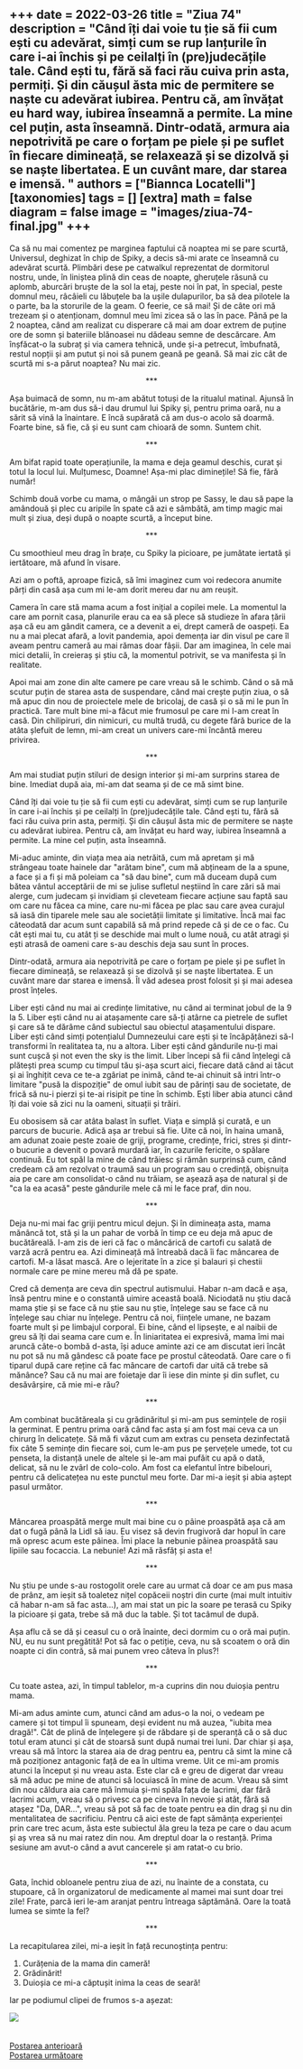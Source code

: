 
+++
date = 2022-03-26
title = "Ziua 74"
description = "Când îți dai voie tu ție să fii cum ești cu adevărat, simți cum se rup lanțurile în care i-ai închis și pe ceilalți în (pre)judecățile tale. Când ești tu, fără să faci rău cuiva prin asta, permiți. Și din căușul ăsta mic de permitere se naște cu adevărat iubirea. Pentru că, am învățat eu hard way, iubirea înseamnă a permite. La mine cel puțin, asta înseamnă. Dintr-odată, armura aia nepotrivită pe care o forțam pe piele și pe suflet în fiecare dimineață, se relaxează și se dizolvă și se naște libertatea. E un cuvânt mare, dar starea e imensă. "
authors = ["Biannca Locatelli"]
[taxonomies]
tags = []
[extra]
math = false
diagram = false
image = "images/ziua-74-final.jpg"
+++
---

Ca să nu mai comentez pe marginea faptului că noaptea mi se pare scurtă, Universul, deghizat în chip de Spiky, a decis să-mi arate ce înseamnă cu adevărat scurtă. Plimbări dese pe catwalkul reprezentat de dormitorul nostru, unde, în liniștea plină din ceas de noapte, gheruțele răsună cu aplomb, aburcări bruște de la sol la etaj, peste noi în pat, în special, peste domnul meu, râcâieli cu lăbuțele ba la ușile dulapurilor, ba să dea pilotele la o parte, ba la storurile de la geam. O feerie, ce să mai! Și de câte ori mă trezeam și o atenționam, domnul meu îmi zicea să o las în pace. Până pe la 2 noaptea, când am realizat cu disperare că mai am doar extrem de puține ore de somn și bateriile blănoasei nu dădeau semne de descărcare. Am înșfăcat-o la subraț și via camera tehnică, unde și-a petrecut, îmbufnată, restul nopții și am putut și noi să punem geană pe geană. Să mai zic cât de scurtă mi s-a părut noaptea? Nu mai zic.

<p style="text-align: center;">***</p>

Așa buimacă de somn, nu m-am abătut totuși de la ritualul matinal. Ajunsă în bucătărie, m-am dus să-i dau drumul lui Spiky și, pentru prima oară, nu a sărit să vină la înaintare. E încă supărată că am dus-o acolo să doarmă. Foarte bine, să fie, că și eu sunt cam chioară de somn. Suntem chit.

<p style="text-align: center;">***</p>

Am bifat rapid toate operațiunile, la mama e deja geamul deschis, curat și totul la locul lui. Mulțumesc, Doamne! Așa-mi plac diminețile! Să fie, fără număr!

Schimb două vorbe cu mama, o mângâi un strop pe Sassy, le dau să pape la amândouă și plec cu aripile în spate că azi e sâmbătă, am timp magic mai mult și ziua, deși după o noapte scurtă, a început bine.

<p style="text-align: center;">***</p>

Cu smoothieul meu drag în brațe, cu Spiky la picioare, pe jumătate iertată și iertătoare, mă afund în visare.

Azi am o poftă, aproape fizică, să îmi imaginez cum voi redecora anumite părți din casă așa cum mi le-am dorit mereu dar nu am reușit.

Camera în care stă mama acum a fost inițial a copilei mele. La momentul la care am pornit casa, planurile erau ca ea să plece să studieze în afara țării așa că eu am gândit camera, ce a devenit a ei, drept cameră de oaspeți. Ea nu a mai plecat afară, a lovit pandemia, apoi demența iar din visul pe care îl aveam pentru cameră au mai rămas doar fâșii. Dar am imaginea, în cele mai mici detalii, în creieraș și știu că, la momentul potrivit, se va manifesta și în realitate.

Apoi mai am zone din alte camere pe care vreau să le schimb. Când o să mă scutur puțin de starea asta de suspendare, când mai crește puțin ziua, o să mă apuc din nou de proiectele mele de bricolaj, de casă și o să mi le pun în practică. Tare mult bine mi-a făcut mie frumosul pe care mi l-am creat în casă. Din chilipiruri, din nimicuri, cu multă trudă, cu degete fără burice de la atâta șlefuit de lemn, mi-am creat un univers care-mi încântă mereu privirea.

<p style="text-align: center;">***</p>

Am mai studiat puțin stiluri de design interior și mi-am surprins starea de bine. Imediat după aia, mi-am dat seama și de ce mă simt bine.

Când îți dai voie tu ție să fii cum ești cu adevărat, simți cum se rup lanțurile în care i-ai închis și pe ceilalți în (pre)judecățile tale. Când ești tu, fără să faci rău cuiva prin asta, permiți. Și din căușul ăsta mic de permitere se naște cu adevărat iubirea. Pentru că, am învățat eu hard way, iubirea înseamnă a permite. La mine cel puțin, asta înseamnă.

Mi-aduc aminte, din viața mea aia netrăită, cum mă apretam și mă strângeau toate hainele dar "arătam bine", cum mă abțineam de la a spune, a face și a fi și mă poleiam ca "să dau bine", cum mă duceam după cum bătea vântul acceptării de mi se julise sufletul neștiind în care zări să mai alerge, cum judecam și invidiam și cleveteam fiecare acțiune sau faptă sau om care nu făcea ca mine, care nu-mi făcea pe plac sau care avea curajul să iasă din tiparele mele sau ale societății limitate și limitative. Încă mai fac câteodată dar acum sunt capabilă să mă prind repede că și de ce o fac. Cu cât ești mai tu, cu atât ți se deschide mai mult o lume nouă, cu atât atragi și ești atrasă de oameni care s-au deschis deja sau sunt în proces.

Dintr-odată, armura aia nepotrivită pe care o forțam pe piele și pe suflet în fiecare dimineață, se relaxează și se dizolvă și se naște libertatea. E un cuvânt mare dar starea e imensă. Îl văd adesea prost folosit și și mai adesea prost înțeles.

Liber ești când nu mai ai credințe limitative, nu când ai terminat jobul de la 9 la 5. Liber ești când nu ai atașamente care să-ți atârne ca pietrele de suflet și care să te dărâme când subiectul sau obiectul atașamentului dispare. Liber ești când simți potențialul Dumnezeului care ești și te încăpățânezi să-l transformi în realitatea ta, nu a altora. Liber ești când gândurile nu-ți mai sunt cușcă și not even the sky is the limit. Liber începi să fii când înțelegi că plătești prea scump cu timpul tău și-așa scurt aici, fiecare dată când ai tăcut și ai înghițit ceva ce te-a zgâriat pe inimă, când te-ai chinuit să intri într-o limitare "pusă la dispoziție" de omul iubit sau de părinți sau de societate, de frică să nu-i pierzi și te-ai risipit pe tine în schimb. Ești liber abia atunci când îți dai voie să zici nu la oameni, situații și trăiri.

Eu obosisem să car atâta balast în suflet. Viața e simplă și curată, e un parcurs de bucurie. Adică așa ar trebui să fie. Uite că noi, în haina umană, am adunat zoaie peste zoaie de griji, programe, credințe, frici, stres și dintr-o bucurie a devenit o povară murdară iar, în cazurile fericite, o spălare continuă. Eu tot spăl la mine de când trăiesc și rămân surprinsă cum, când credeam că am rezolvat o traumă sau un program sau o credință, obișnuița aia pe care am consolidat-o când nu trăiam, se așează așa de natural și de "ca la ea acasă" peste gândurile mele că mi le face praf, din nou.

<p style="text-align: center;">***</p>

Deja nu-mi mai fac griji pentru micul dejun. Și în dimineața asta, mama mănâncă tot, stă și la un pahar de vorbă în timp ce eu deja mă apuc de bucătăreală. I-am zis de ieri că fac o mâncărică de cartofi cu salată de varză acră pentru ea. Azi dimineață mă întreabă dacă îi fac mâncarea de cartofi. M-a lăsat mască. Are o lejeritate în a zice și balauri și chestii normale care pe mine mereu mă dă pe spate.

Cred că demența are ceva din spectrul autismului. Habar n-am dacă e așa, însă pentru mine e o constantă uimire această boală. Niciodată nu știu dacă mama știe și se face că nu știe sau nu știe, înțelege sau se face că nu înțelege sau chiar nu înțelege. Pentru că noi, ființele umane, ne bazam foarte mult și pe limbajul corporal. Ei bine, când el lipsește, e al naibii de greu să îți dai seama care cum e. În liniaritatea ei expresivă, mama îmi mai aruncă câte-o bombă d-asta, își aduce aminte azi ce am discutat ieri încât nu pot să nu mă gândesc că poate face pe prostul câteodată. Oare care o fi tiparul după care reține că fac mâncare de cartofi dar uită că trebe să mănânce? Sau că nu mai are foietaje dar îi iese din minte și din suflet, cu desăvârșire, că mie mi-e rău?

<p style="text-align: center;">***</p>

Am combinat bucătăreala și cu grădinăritul și mi-am pus semințele de roșii la germinat. E pentru prima oară când fac asta și am fost mai ceva ca un chirurg în delicatețe. Să mă fi văzut cum am extras cu penseta dezinfectată fix câte 5 semințe din fiecare soi, cum le-am pus pe șervețele umede, tot cu penseta, la distanță unele de altele și le-am mai pufăit cu apă o dată, delicat, să nu le zvârl de colo-colo. Am fost ca elefantul între bibelouri, pentru că delicatețea nu este punctul meu forte. Dar mi-a ieșit și abia aștept pasul următor.

<p style="text-align: center;">***</p>

Mâncarea proaspătă merge mult mai bine cu o pâine proaspătă așa că am dat o fugă până la Lidl să iau. Eu visez să devin frugivoră dar hopul în care mă opresc acum este pâinea. Îmi place la nebunie pâinea proaspătă sau lipiile sau focaccia. La nebunie! Azi mă răsfăț și asta e!

<p style="text-align: center;">***</p>

Nu știu pe unde s-au rostogolit orele care au urmat că doar ce am pus masa de prânz, am ieșit să toaletez nițel copăceii noștri din curte (mai mult intuitiv că habar n-am să fac asta…), am mai stat un pic la soare pe terasă cu Spiky la picioare și gata, trebe să mă duc la table. Și tot tacâmul de după.

Așa aflu că se dă și ceasul cu o oră înainte, deci dormim cu o oră mai puțin. NU, eu nu sunt pregătită! Pot să fac o petiție, ceva, nu să scoatem o oră din noapte ci din contră, să mai punem vreo câteva în plus?!

<p style="text-align: center;">***</p>

Cu toate astea, azi, în timpul tablelor, m-a cuprins din nou duioșia pentru mama.

Mi-am adus aminte cum, atunci când am adus-o la noi, o vedeam pe camere și tot timpul îi spuneam, deși evident nu mă auzea, "iubita mea dragă!". Cât de plină de înțelegere și de răbdare și de speranță că o să duc totul eram atunci și cât de stoarsă sunt după numai trei luni. Dar chiar și așa, vreau să mă întorc la starea aia de drag pentru ea, pentru că simt la mine că mă poziționez antagonic față de ea în ultima vreme. Uit ce mi-am promis atunci la început și nu vreau asta. Este clar că e greu de digerat dar vreau să mă aduc pe mine de atunci să locuiască în mine de acum. Vreau să simt din nou căldura aia care mă înmuia și-mi spăla fața de lacrimi, dar fără lacrimi acum, vreau să o privesc ca pe cineva în nevoie și atât, fără să atașez "Da, DAR…", vreau să pot să fac de toate pentru ea din drag și nu din mentalitatea de sacrificiu. Pentru că aici este de fapt sămânța experienței prin care trec acum, ăsta este subiectul ăla greu la teza pe care o dau acum și aș vrea să nu mai ratez din nou. Am dreptul doar la o restanță. Prima sesiune am avut-o când a avut cancerele și am ratat-o cu brio.

<p style="text-align: center;">***</p>

Gata, închid obloanele pentru ziua de azi, nu înainte de a constata, cu stupoare, că în organizatorul de medicamente al mamei mai sunt doar trei zile! Frate, parcă ieri le-am aranjat pentru întreaga săptămână. Oare la toată lumea se simte la fel?

<p style="text-align: center;">***</p>

La recapitularea zilei, mi-a ieșit în față recunoștința pentru:
1. Curățenia de la mama din cameră!
2. Grădinărit!
3. Duioșia ce mi-a căptușit inima la ceas de seară!

Iar pe podiumul clipei de frumos s-a așezat:

<div class="flex justify-center">
  <img src="images/ziua-74-garden.jpeg" />
</div>

<br/>

<br/>

<div class="flex justify-between">
  <div>
    <a href="/blog/ziua-73/">Postarea anterioară</a>
  </div>
  <div>
    <a href="/blog/ziua-75/">Postarea următoare</a>
  </div>
</div>
